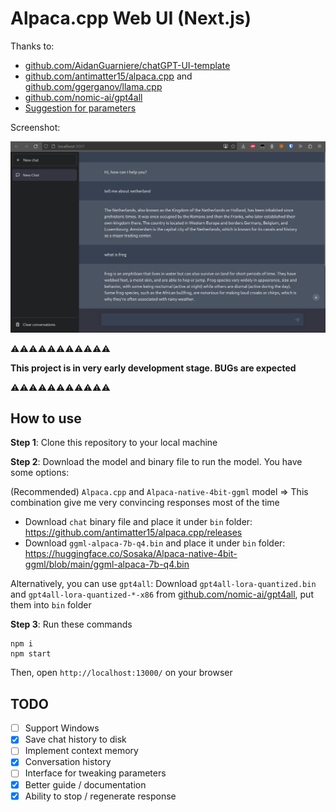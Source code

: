 # Alpaca.cpp Web UI (Next.js)

Thanks to:
- [github.com/AidanGuarniere/chatGPT-UI-template](https://github.com/AidanGuarniere/chatGPT-UI-template)
- [github.com/antimatter15/alpaca.cpp](https://github.com/antimatter15/alpaca.cpp) and [github.com/ggerganov/llama.cpp](https://github.com/ggerganov/llama.cpp)
- [github.com/nomic-ai/gpt4all](https://github.com/nomic-ai/gpt4all)
- [Suggestion for parameters](https://github.com/antimatter15/alpaca.cpp/issues/171)

Screenshot:

![](./doc/screenshot_0.png)

⚠️⚠️⚠️⚠️⚠️⚠️⚠️⚠️⚠️⚠️⚠️

**This project is in very early development stage. BUGs are expected**

⚠️⚠️⚠️⚠️⚠️⚠️⚠️⚠️⚠️⚠️⚠️

## How to use

**Step 1**: Clone this repository to your local machine

**Step 2**: Download the model and binary file to run the model. You have some options:

(Recommended) `Alpaca.cpp` and `Alpaca-native-4bit-ggml` model => This combination give me very convincing responses most of the time
- Download `chat` binary file and place it under `bin` folder: https://github.com/antimatter15/alpaca.cpp/releases
- Download `ggml-alpaca-7b-q4.bin` and place it under `bin` folder: https://huggingface.co/Sosaka/Alpaca-native-4bit-ggml/blob/main/ggml-alpaca-7b-q4.bin

Alternatively, you can use `gpt4all`: Download `gpt4all-lora-quantized.bin` and `gpt4all-lora-quantized-*-x86` from [github.com/nomic-ai/gpt4all](https://github.com/nomic-ai/gpt4all), put them into `bin` folder

**Step 3**: Run these commands

```
npm i
npm start
```

Then, open `http://localhost:13000/` on your browser

## TODO

- [ ] Support Windows
- [x] Save chat history to disk
- [ ] Implement context memory
- [x] Conversation history
- [ ] Interface for tweaking parameters
- [x] Better guide / documentation
- [x] Ability to stop / regenerate response
